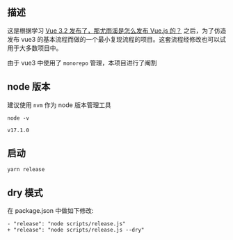 ## 描述
这是根据学习 [Vue 3.2 发布了，那尤雨溪是怎么发布 Vue.js 的？](https://juejin.cn/post/6997943192851054606) 之后，为了仿造发布 vue3 的基本流程而做的一个最小复现流程的项目。这套流程经修改也可以试用于大多数项目中。

由于 vue3 中使用了 `monorepo` 管理，本项目进行了阉割

## node 版本
建议使用 `nvm` 作为 node 版本管理工具
```
node -v

v17.1.0
```

## 启动
```
yarn release
```

## dry 模式
在 package.json 中做如下修改:
```
- "release": "node scripts/release.js"
+ "release": "node scripts/release.js --dry"
```